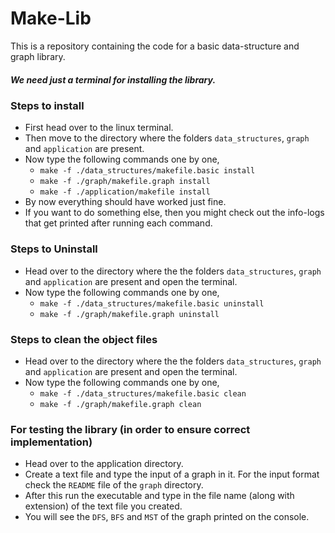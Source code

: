 # Make-Lib
 This is a repository containing the code for a basic data-structure and graph library.
##### We need just a terminal for installing the library.

### Steps to install
- First head over to the linux terminal.
- Then move to the directory where the folders `data_structures`, `graph` and `application` are present.
- Now type the following commands one by one,
    - `make -f ./data_structures/makefile.basic install`
    - `make -f ./graph/makefile.graph install`
    - `make -f ./application/makefile install`
- By now everything should have worked just fine.
- If you want to do something else, then you might check out the info-logs that get printed after running each command.

### Steps to Uninstall
- Head over to the directory where the the folders `data_structures`, `graph` and `application` are present and open the terminal.
- Now type the following commands one by one,
    - `make -f ./data_structures/makefile.basic uninstall`
    - `make -f ./graph/makefile.graph uninstall`

### Steps to clean the object files
- Head over to the directory where the the folders `data_structures`, `graph` and `application` are present and open the terminal.
- Now type the following commands one by one,
    - `make -f ./data_structures/makefile.basic clean`
    - `make -f ./graph/makefile.graph clean`
    
### For testing the library (in order to ensure correct implementation)
- Head over to the application directory.
- Create a text file and type the input of a graph in it. For the input format check the `README` file of the `graph` directory.
- After this run the executable and type in the file name (along with extension) of the text file you created.
- You will see the `DFS`, `BFS` and `MST` of the graph printed on the console.
